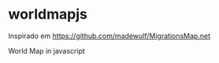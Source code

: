 worldmapjs
==========

Inspirado em https://github.com/madewulf/MigrationsMap.net

World Map in javascript